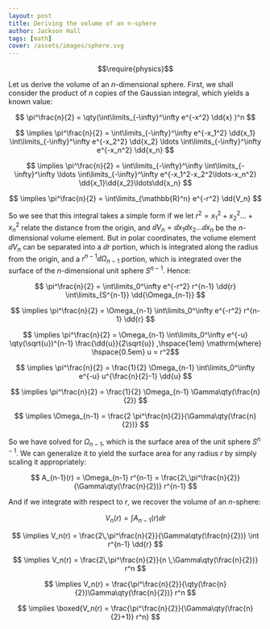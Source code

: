 ```yaml
---
layout: post
title: Deriving the volume of an n-sphere
author: Jackson Hall
tags: [math]
cover: /assets/images/sphere.svg
---
```


$$\require{physics}$$

Let us derive the volume of an $n$-dimensional sphere. First, we shall
consider the product of $n$ copies of the Gaussian integral, which yields a
known value:

$$ \pi^\frac{n}{2} = \qty(\int\limits_{-\infty}^\infty e^{-x^2} \dd{x} )^n $$

$$ \implies \pi^\frac{n}{2} = \int\limits_{-\infty}^\infty e^{-x_1^2} \dd{x_1} \int\limits_{-\infty}^\infty e^{-x_2^2} \dd{x_2} \ldots \int\limits_{-\infty}^\infty e^{-x_n^2} \dd{x_n} $$

$$ \implies \pi^\frac{n}{2} = \int\limits_{-\infty}^\infty \int\limits_{-\infty}^\infty \ldots \int\limits_{-\infty}^\infty e^{-x_1^2-x_2^2\ldots-x_n^2} \dd{x_1}\dd{x_2}\ldots\dd{x_n} $$

$$ \implies \pi^\frac{n}{2} = \int\limits_{\mathbb{R}^n} e^{-r^2} \dd{V_n} $$

So we see that this integral takes a simple form if we let $r^2=x_1^2+x_2^2\ldots+x_n^2$
relate the distance from the origin, and $\dd{V_n}=\dd{x_1}\dd{x_2}\ldots\dd{x_n}$ be
the $n$-dimensional volume element. But in polar coordinates, the volume
element $\dd{V_n}$
can be separated into a $\dd{r}$ portion, which is integrated along the radius
from the origin, and a $r^{n-1} \dd{\Omega_{n-1}}$ portion, which is integrated over
the surface of the $n$-dimensional unit sphere $S^{n-1}$. Hence:

$$ \pi^\frac{n}{2} = \int\limits_0^\infty e^{-r^2} r^{n-1} \dd{r} \int\limits_{S^{n-1}} \dd{\Omega_{n-1}} $$

$$ \implies \pi^\frac{n}{2} = \Omega_{n-1} \int\limits_0^\infty e^{-r^2} r^{n-1} \dd{r} $$

$$ \implies \pi^\frac{n}{2} = \Omega_{n-1} \int\limits_0^\infty e^{-u} \qty(\sqrt{u})^{n-1} \frac{\dd{u}}{2\sqrt{u}} ,\hspace{1em} \mathrm{where} \hspace{0.5em} u = r^2$$

$$ \implies \pi^\frac{n}{2} = \frac{1}{2} \Omega_{n-1} \int\limits_0^\infty e^{-u} u^{\frac{n}{2}-1} \dd{u} $$

$$ \implies \pi^\frac{n}{2} = \frac{1}{2} \Omega_{n-1} \Gamma\qty(\frac{n}{2}) $$

$$ \implies \Omega_{n-1} = \frac{2 \pi^\frac{n}{2}}{\Gamma\qty(\frac{n}{2})} $$

So we have solved for $\Omega_{n-1}$, which is the surface area of the unit sphere $S^{n-1}$. We can
generalize it to yield the surface area for any radius $r$ by simply scaling it appropriately:

$$ A_{n-1}(r) = \Omega_{n-1} r^{n-1} = \frac{2\,\pi^\frac{n}{2}}{\Gamma\qty(\frac{n}{2})} r^{n-1} $$

And if we integrate with respect to $r$, we recover the volume of an $n$-sphere:

$$ V_n(r) = \int A_{n-1}(r) \dd{r} $$

$$ \implies V_n(r) = \frac{2\,\pi^\frac{n}{2}}{\Gamma\qty(\frac{n}{2})} \int r^{n-1} \dd{r} $$

$$ \implies V_n(r) = \frac{2\,\pi^\frac{n}{2}}{n \,\Gamma\qty(\frac{n}{2})} r^n $$

$$ \implies V_n(r) = \frac{\pi^\frac{n}{2}}{\qty(\frac{n}{2})\Gamma\qty(\frac{n}{2})} r^n $$

$$ \implies \boxed{V_n(r) = \frac{\pi^\frac{n}{2}}{\Gamma\qty(\frac{n}{2}+1)} r^n} $$
